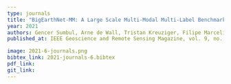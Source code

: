 ```yaml
---
type: journals
title: "BigEarthNet-MM: A Large Scale Multi-Modal Multi-Label Benchmark Archive for Remote Sensing Image Classification and Retrieval"
year: 2021
authors: Gencer Sumbul, Arne de Wall, Tristan Kreuziger, Filipe Marcelino, Hugo Costa, Pedro Benevides, Mário Caetano, Begüm Demir, Volker Markl
published_at: IEEE Geoscience and Remote Sensing Magazine, vol. 9, no. 3, pp. 174-180, Sept. 2021

image: 2021-6-journals.png
bibtex_link: 2021-journals-6.bibtex
pdf_link:
git_link:
---
```

